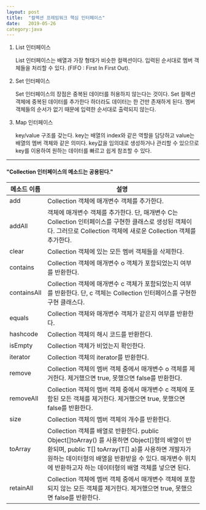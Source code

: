 ```yaml
---
layout: post
title:  "컬렉션 프레임워크 핵심 인터페이스"
date:   2019-05-26
category:java
---
```


1. List 인터페이스

   List 인터페이스는 배열과 가장 형태가 비슷한 컬렉션이다. 입력된 순서대로 멤버 객체들을 처리할 수 있다. (FIFO : First In First Out). 

2. Set 인터페이스

   Set 인터페이스의 장점은 중복된 데이터를 허용하지 않는다는 것이다. Set 컬렉션 객체에 중복된 데이터를 추가한다 하더라도 데이터는 한 건만 존재하게 된다. 멤버 객체들의 순서가 없기 때문에 입력한 순서대로 출력되지 않는다.

3. Map 인터페이스

   key/value 구조를 갖는다. key는 배열의 index와 같은 역할을 담당하고 value는 배열의 멤버 객체와 같은 의미다. key값을 임의대로 생성하거나 관리할 수 있으므로 key를 이용하여 원하는 데이터를 빠르고 쉽게 참조할 수 있다.

------

#### "Collection 인터페이스의 메소드는 공용된다."

| 메소드 이름 | 설명                                                         |
| ----------- | ------------------------------------------------------------ |
| add         | Collection 객체에 매개변수 객체를 추가한다.                  |
| addAll      | 객체에 매개변수 객체를 추가한다. 단, 매개변수 C는 Collection 인터페이스를 구현한 클래스로 생성된 객체이다. 그러므로 Collection 객체에 새로운 Collection 객체를 추가한다. |
| clear       | Collection 객체에 있는 모든 멤버 객체들을 삭제한다.          |
| contains    | Collection 객체에 매개변수 o 객체가 포함되었는지 여부를 반환한다. |
| containsAll | Collection 객체에 매개변수 c 객체가 포함되었는지 여부를 반환한다. 단, c 객체는 Collection 인터페이스를 구현한 구현 클래스다. |
| equals      | Collection 객체와 매개변수 객체가 같은지 여부를 반환한다.    |
| hashcode    | Collection 객체의 해시 코드를 반환한다.                      |
| isEmpty     | Collection 객체가 비었는지 확인한다.                         |
| iterator    | Collection 객체의 iterator를 반환한다.                       |
| remove      | Collection 객체의 멤버 객체 중에서 매개변수 o 객체를 제거한다. 제거했으면 true, 못했으면 false를 반환한다. |
| removeAll   | Collection 객체의 멤버 객체 중에서 매개변수 c 객체에 포함된 모든 객체를 제거한다. 제거했으면 true, 못했으면 false를 반환한다. |
| size        | Collection 객체의 멤버 객체의 개수를 반환한다.               |
| toArray     | Collection 객체를 배열로 반환한다.  public Object[]toArray() 를 사용하면 Object[]형의 배열이 반환되며, public <T> T[] toArray(T[] a)를 사용하면 개발자가 원하는 데이터형의 배열을 반환받을 수 있다. 매개변수 위치에 반환하고자 하는 데이터형의 배열 객체를 넣으면 된다. |
| retainAll   | Collection 객체에 멤버 객체 중에서 매개변수 객체에 포함되지 않는 모든 객체를 제거한다. 제거했으면 true, 못했으면 false를 반환한다. |

